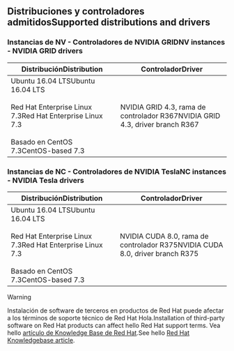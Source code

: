 ## <a name="supported-distributions-and-drivers"></a><span data-ttu-id="566f0-101">Distribuciones y controladores admitidos</span><span class="sxs-lookup"><span data-stu-id="566f0-101">Supported distributions and drivers</span></span>


### <a name="nv-instances---nvidia-grid-drivers"></a><span data-ttu-id="566f0-102">Instancias de NV - Controladores de NVIDIA GRID</span><span class="sxs-lookup"><span data-stu-id="566f0-102">NV instances - NVIDIA GRID drivers</span></span>


| <span data-ttu-id="566f0-103">Distribución</span><span class="sxs-lookup"><span data-stu-id="566f0-103">Distribution</span></span> | <span data-ttu-id="566f0-104">Controlador</span><span class="sxs-lookup"><span data-stu-id="566f0-104">Driver</span></span> |
| --- | --- | 
| <span data-ttu-id="566f0-105">Ubuntu 16.04 LTS</span><span class="sxs-lookup"><span data-stu-id="566f0-105">Ubuntu 16.04 LTS</span></span><br/><br/><span data-ttu-id="566f0-106">Red Hat Enterprise Linux 7.3</span><span class="sxs-lookup"><span data-stu-id="566f0-106">Red Hat Enterprise Linux 7.3</span></span><br/><br/><span data-ttu-id="566f0-107">Basado en CentOS 7.3</span><span class="sxs-lookup"><span data-stu-id="566f0-107">CentOS-based 7.3</span></span> | <span data-ttu-id="566f0-108">NVIDIA GRID 4.3, rama de controlador R367</span><span class="sxs-lookup"><span data-stu-id="566f0-108">NVIDIA GRID 4.3, driver branch R367</span></span>|

### <a name="nc-instances---nvidia-tesla-drivers"></a><span data-ttu-id="566f0-109">Instancias de NC - Controladores de NVIDIA Tesla</span><span class="sxs-lookup"><span data-stu-id="566f0-109">NC instances - NVIDIA Tesla drivers</span></span>
| <span data-ttu-id="566f0-110">Distribución</span><span class="sxs-lookup"><span data-stu-id="566f0-110">Distribution</span></span> | <span data-ttu-id="566f0-111">Controlador</span><span class="sxs-lookup"><span data-stu-id="566f0-111">Driver</span></span> |
| --- | --- | 
| <span data-ttu-id="566f0-112">Ubuntu 16.04 LTS</span><span class="sxs-lookup"><span data-stu-id="566f0-112">Ubuntu 16.04 LTS</span></span><br/><br/> <span data-ttu-id="566f0-113">Red Hat Enterprise Linux 7.3</span><span class="sxs-lookup"><span data-stu-id="566f0-113">Red Hat Enterprise Linux 7.3</span></span><br/><br/> <span data-ttu-id="566f0-114">Basado en CentOS 7.3</span><span class="sxs-lookup"><span data-stu-id="566f0-114">CentOS-based 7.3</span></span> | <span data-ttu-id="566f0-115">NVIDIA CUDA 8.0, rama de controlador R375</span><span class="sxs-lookup"><span data-stu-id="566f0-115">NVIDIA CUDA 8.0, driver branch R375</span></span> |



> [!WARNING] 
> <span data-ttu-id="566f0-116">Instalación de software de terceros en productos de Red Hat puede afectar a los términos de soporte técnico de Red Hat Hola.</span><span class="sxs-lookup"><span data-stu-id="566f0-116">Installation of third-party software on Red Hat products can affect hello Red Hat support terms.</span></span> <span data-ttu-id="566f0-117">Vea hello [artículo de Knowledge Base de Red Hat](https://access.redhat.com/articles/1067).</span><span class="sxs-lookup"><span data-stu-id="566f0-117">See hello [Red Hat Knowledgebase article](https://access.redhat.com/articles/1067).</span></span>
>

